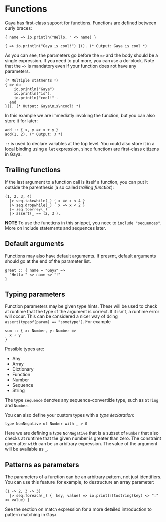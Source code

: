 # Functions

Gaya has first-class support for functions. Functions are defined between curly
braces:

```
{ name => io.println("Hello, " <> name) }

{ => io.println("Gaya is cool!") }(). (* Output: Gaya is cool *)
```

As you can see, the parameters go before the `=>` and the body should be a
single expression. If you need to put more, you can use a do-block. Note that
the `=>` is mandatory even if your function does not have any parameters.

```
(* Multiple statments *)
{ => do
    io.println("Gaya").
    io.println("is").
    io.println("cool!").
  end
}(). (* Output: Gaya\nis\ncool! *)
```

In this example we are immediatly invoking the function, but you can also store
it for later:

```
add :: { x, y => x + y }
add(1, 2). (* Output: 3 *)
```

`::` is used to declare variables at the top level. You could also store it in
a local binding using a `let` expression, since functions are first-class
citizens in Gaya.

## Trailing functions

If the last argument to a function call is itself a function, you can put it
outside the parenthesis (a so called _trailing function_):

```
(1, 2, 3, 4)
  |> seq.takewhile(_) { x => x < 4 }
  |> seq.dropwhile(_) { x => x < 2 }
  |> seq.toarray(_)
  |> assert(_ == (2, 3)).
```

**NOTE** To use the functions in this snippet, you need to `include
"sequences"`. More on include statements and sequences later.

## Default arguments

Functions may also have default arguments. If present, default arguments should
go at the end of the parameter list.

```
greet :: { name = "Gaya" =>
  "Hello " <> name <> "!"
}
```

## Typing parameters

Function parameters may be given type hints. These will be used to check at
runtime that the type of the argument is correct. If it isn't, a runtime error
will occur. This can be considered a nicer way of doing `assert(typeof(param)
== "sometype")`. For example:

```
sum :: { x: Number, y: Number =>
  x + y
}
```

Possible types are:

- Any
- Array
- Dictionary
- Function
- Number
- Sequence
- String

The type `sequence` denotes any sequence-convertible type, such as `String` and
`Number`.

You can also define your custom types with a _type declaration_:

```
type NonNegative of Number with _ > 0
```

Here we are defining a type `NonNegative` that is a subset of `Number` that
also checks at runtime that the given number is greater than zero. The
constraint given after `with` can be an arbitrary expression. The value of the
argument will be available as `_`.

## Patterns as parameters

The parameters of a function can be an arbitrary pattern, not just identifiers.
You can use this feature, for example, to destructure an array parameter:

```
(1 -> 2, 3 -> 3)
  |> seq.foreach(_) { (key, value) => io.println(tostring(key) <> ":" <> value) }
```

See the section on match expression for a more detailed introduction to
pattern matching in Gaya.
